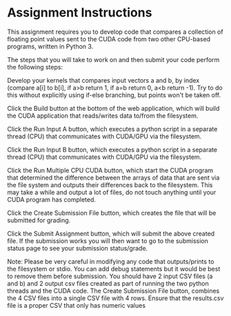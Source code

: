 # Assignment Instructions
T​his assignment requires you to develop code that compares a collection of floating point values sent to the CUDA code from two other CPU-based programs, written in Python 3. 

T​he steps that you will take to work on and then submit your code perform the following steps:

D​evelop your kernels that compares input vectors a and b, by index (compare a[i] to b[i], if a>b return 1, if a=b return 0, a<b return -1). Try to do this without explicitly using if-else branching, but points won't be taken off.

C​lick the Build button at the bottom of the web application, which will build the CUDA application that reads/writes data to/from the filesystem.

C​lick the Run Input A button, which executes a python script in a separate thread (CPU) that communicates with CUDA/GPU via the filesystem.

C​lick the Run Input B button, which executes a python script in a separate thread (CPU) that communicates with CUDA/GPU via the filesystem.

C​lick the Run Multiple CPU CUDA button, which start the CUDA program that determined the difference between the arrays of data that are sent via the file system and outputs their differences back to the filesystem. This may take a while and output a lot of files, do not touch anything until your CUDA program has completed.

C​lick the Create Submission File button, which creates the file that will be submitted for grading.

C​lick the Submit Assignment button, which will submit the above created file. If the submission works you will then want to go to the submission status page to see your submission status/grade.

N​ote: Please be very careful in modifying any code that outputs/prints to the filesystem or stdio. You can add debug statements but it would be best to remove them before submission. You should have 2 input CSV files (a and b) and 2 output csv files created as part of running the two python threads and the CUDA code.  The Create Submission File button, combines the 4 CSV files into a single CSV file with 4 rows.  Ensure that the results.csv file is a proper CSV that only has numeric values
